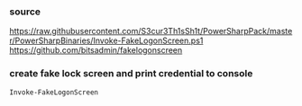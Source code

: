 ### source
https://raw.githubusercontent.com/S3cur3Th1sSh1t/PowerSharpPack/master/PowerSharpBinaries/Invoke-FakeLogonScreen.ps1  
https://github.com/bitsadmin/fakelogonscreen  

### create fake lock screen and print credential to console
```
Invoke-FakeLogonScreen
```

